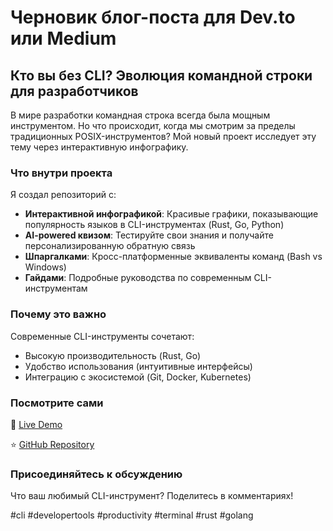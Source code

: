 # Черновик блог-поста для Dev.to или Medium

## Кто вы без CLI? Эволюция командной строки для разработчиков

В мире разработки командная строка всегда была мощным инструментом. Но что происходит, когда мы смотрим за пределы традиционных POSIX-инструментов? Мой новый проект исследует эту тему через интерактивную инфографику.

### Что внутри проекта

Я создал репозиторий с:
- **Интерактивной инфографикой**: Красивые графики, показывающие популярность языков в CLI-инструментах (Rust, Go, Python)
- **AI-powered квизом**: Тестируйте свои знания и получайте персонализированную обратную связь
- **Шпаргалками**: Кросс-платформенные эквиваленты команд (Bash vs Windows)
- **Гайдами**: Подробные руководства по современным CLI-инструментам

### Почему это важно

Современные CLI-инструменты сочетают:
- Высокую производительность (Rust, Go)
- Удобство использования (интуитивные интерфейсы)
- Интеграцию с экосистемой (Git, Docker, Kubernetes)

### Посмотрите сами

🔗 [Live Demo](https://nickscherbakov.github.io/Who-Are-You-Without-the-CLI/)

⭐ [GitHub Repository](https://github.com/NickScherbakov/Who-Are-You-Without-the-CLI)

### Присоединяйтесь к обсуждению

Что ваш любимый CLI-инструмент? Поделитесь в комментариях!

#cli #developertools #productivity #terminal #rust #golang
